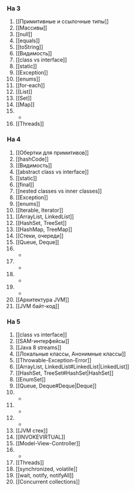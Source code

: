 ### На 3
1. [[Примитивные и ссылочные типы]]
2. [[Массивы]]
3. [[null]]
4. [[equals]]
5. [[toString]]
6. [[Видимость]]
7. [[class vs interface]]
8. [[static]]
9. [[Exception]]
10. [[enums]]
11. [[for-each]]
12. [[List]]
13. [[Set]]
14. [[Map]]
15. -
16. [[Threads]]

### На 4
1. [[Обертки для примитивов]]
2. [[hashCode]]
3. [[Видимость]]
4. [[abstract class vs interface]]
5. [[static]]
6. [[final]]
7. [[nested classes vs inner classes]]
8. [[Exception]]
9. [[enums]]
10. [[Iterable, Iterator]]
11. [[ArrayList, LinkedList]]
12. [[HashSet, TreeSet]]
13. [[HashMap, TreeMap]]
14. [[Стеки, очереди]]
15. [[Queue, Deque]]
16. -
17. -
18. -
19. -
20. [[Архитектура JVM]]
21. [[JVM байт-код]]

### На 5
1. [[class vs interface]]
2. [[SAM-интерфейсы]]
3. [[Java 8 streams]]
4. [[Локальные классы, Анонимные классы]]
5. [[Throwable-Exception-Error]]
6. [[ArrayList, LinkedList#LinkedList|LinkedList]]
7. [[HashSet, TreeSet#HashSet|HashSet]]
8. [[EnumSet]]
9. [[Queue, Deque#Deque|Deque]]
10. -
11. -
12. -
13. [[JVM стек]]
14. [[INVOKEVIRTUAL]]
15. [[Model-View-Controller]]
16. -
17. [[Threads]]
18. [[synchronized, volatile]]
19. [[wait, notify, notifyAll]]
20. [[Concurrent collections]]